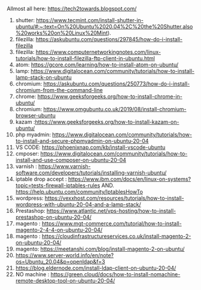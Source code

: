 Allmost all here:  https://tech2towards.blogspot.com/

1. shutter: https://www.tecmint.com/install-shutter-in-ubuntu/#:~:text=On%20Ubuntu%2020.04%2C%20the%20Shutter,also%20works%20on%20Linux%20Mint).
2. filezilla: https://askubuntu.com/questions/297845/how-do-i-install-filezilla
3. filezilla: https://www.computernetworkingnotes.com/linux-tutorials/how-to-install-filezilla-ftp-client-in-ubuntu.html
4. atom: https://gcore.com/learning/how-to-install-atom-on-ubuntu/
5. lamp: https://www.digitalocean.com/community/tutorials/how-to-install-lamp-stack-on-ubuntu
6. chromium: https://askubuntu.com/questions/250773/how-do-i-install-chromium-from-the-command-line
7. chrome: https://www.geeksforgeeks.org/how-to-install-chrome-in-ubuntu/
8. chromium: https://www.omgubuntu.co.uk/2019/08/install-chromium-browser-ubuntu
9. kazam :https://www.geeksforgeeks.org/how-to-install-kazam-on-ubuntu/
11. php myadmin: https://www.digitalocean.com/community/tutorials/how-to-install-and-secure-phpmyadmin-on-ubuntu-20-04
12. VS CODE: https://phoenixnap.com/kb/install-vscode-ubuntu
13. cmposer: https://www.digitalocean.com/community/tutorials/how-to-install-and-use-composer-on-ubuntu-20-04
14. varnish : https://www.varnish-software.com/developers/tutorials/installing-varnish-ubuntu/
16. iptable drop accept : https://www.ibm.com/docs/en/linux-on-systems?topic=tests-firewall-iptables-rules
    AND.  https://help.ubuntu.com/community/IptablesHowTo
17. wordpress: https://vexxhost.com/resources/tutorials/how-to-install-wordpress-with-ubuntu-20-04-and-a-lamp-stack/
18. Prestashop:   https://www.atlantic.net/vps-hosting/how-to-install-prestashop-on-ubuntu-20-04/
19. magento : https://www.mgt-commerce.com/tutorial/how-to-install-magento-2-4-4-on-ubuntu-20-04/
20. magento : https://cloudinfrastructureservices.co.uk/install-magento-2-on-ubuntu-20-04/
21. magento: https://meetanshi.com/blog/install-magento-2-on-ubuntu/
22. https://www.server-world.info/en/note?os=Ubuntu_20.04&p=openldap&f=3
23. https://blog.eldernode.com/install-ldap-client-on-ubuntu-20-04/
24. NO machine :  https://green.cloud/docs/how-to-install-nomachine-remote-desktop-tool-on-ubuntu-20-04/
